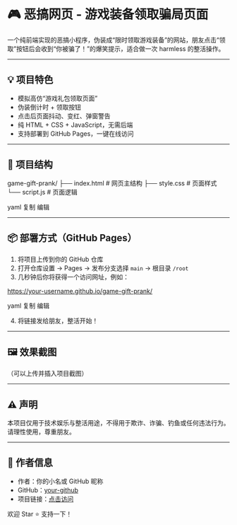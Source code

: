 # 🎮 恶搞网页 - 游戏装备领取骗局页面

一个纯前端实现的恶搞小程序，伪装成“限时领取游戏装备”的网站，朋友点击“领取”按钮后会收到“你被骗了！”的爆笑提示，适合做一次 harmless 的整活操作。

---

## 💡 项目特色

- 模拟高仿“游戏礼包领取页面”
- 伪装倒计时 + 领取按钮
- 点击后页面抖动、变红、弹窗警告
- 纯 HTML + CSS + JavaScript，无需后端
- 支持部署到 GitHub Pages，一键在线访问

---

## 🔧 项目结构

game-gift-prank/
├── index.html # 网页主结构
├── style.css # 页面样式
└── script.js # 页面逻辑

yaml
复制
编辑

---

## 📦 部署方式（GitHub Pages）

1. 将项目上传到你的 GitHub 仓库
2. 打开仓库设置 → Pages → 发布分支选择 `main` → 根目录 `/root`
3. 几秒钟后你将获得一个访问网址，例如：

https://your-username.github.io/game-gift-prank/

yaml
复制
编辑

4. 将链接发给朋友，整活开始！

---

## 🖼️ 效果截图

（可以上传并插入项目截图）

---

## ⚠️ 声明

本项目仅用于技术娱乐与整活用途，不得用于欺诈、诈骗、钓鱼或任何违法行为。请理性使用，尊重朋友。

---

## 📧 作者信息

- 作者：你的小名或 GitHub 昵称
- GitHub：[your-github](https://github.com/your-github)
- 项目链接：[点击访问](https://your-username.github.io/game-gift-prank/)

欢迎 Star ⭐ 支持一下！
